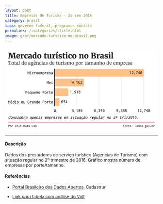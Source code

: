 ```yaml
---
layout: post
title: Empresas de Turismo - 2o sem 2016
category: brasil
tags: governo federal, programas sociais
permalink: /:categories/:title.html
image: graf/mercado-turstico-no-brasil.png
---
```


![Gráfico Morsas](/graf/mercado-turstico-no-brasil.png)

---

#### Descrição
Dados dos prestadores de serviço turístico (Agencias de Turismo) com situação regular no 2º trimestre de 2016. Gráfico mostra número de empresas por porte/tamanho.

#### Referências

* [Portal Brasileiro dos Dados Abertos](http://dados.gov.br/dataset/cadastur-pj-agencia/resource/7bab4346-fa6e-4493-b9ad-d179cce4b851), Cadastrur

* [Link para tabela com análise do Volt](https://docs.google.com/spreadsheets/d/1Z95pBybnd2Hs1BztPSbDNWpW9BWm9Lg8sdHe6cL-oSc/edit?usp=sharing)
